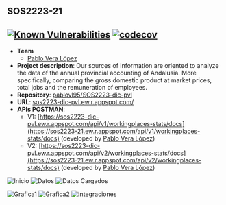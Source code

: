 ## SOS2223-21
[![Known Vulnerabilities](https://snyk.io/test/github/pablovl95/SOS2223-dic-pvl/badge.svg)](https://snyk.io/test/github/pablovl95/SOS2223-dic-pvl)
[![codecov](https://codecov.io/gh/pablovl95/SOS2223-dic-pvl/branch/main/graph/badge.svg?token=FEeyQRChit)](https://codecov.io/gh/pablovl95/SOS2223-dic-pvl)
---------------------------
- **Team**
   - [Pablo Vera López](https://github.com/pablovl95)
- **Project description**: Our sources of information are oriented to analyze the data of the annual provincial accounting of Andalusia. More specifically, comparing the gross domestic product at market prices, total jobs and the remuneration of employees.
- **Repository**: [pablovl95/SOS2223-dic-pvl](https://github.com/pablovl95/sos2223-dic-pvl)
- **URL**: [sos2223-dic-pvl.ew.r.appspot.com/](https://sos2223-dic-pvl.ew.r.appspot.com/)
- **APIs POSTMAN**:
   - V1: [https://sos2223-dic-pvl.ew.r.appspot.com/api/v1/workingplaces-stats/docs](https://sos2223-21.ew.r.appspot.com/api/v1/workingplaces-stats/docs) (developed by [Pablo Vera López](https://github.com/pablovl95))
   - V2: [https://sos2223-dic-pvl.ew.r.appspot.com/api/v2/workingplaces-stats/docs](https://sos2223-21.ew.r.appspot.com/api/v2/workingplaces-stats/docs) (developed by [Pablo Vera López](https://github.com/pablovl95))

![Inicio](https://github.com/pablovl95/sos2223-dic-pvl/assets/73790559/de5576e8-8fd1-42fc-8ed8-d1244cdbd443)
![Datos](https://github.com/pablovl95/sos2223-dic-pvl/assets/73790559/d2da101b-970f-49d2-81d5-2d3d38b2a3cb)
![Datos Cargados](https://github.com/pablovl95/sos2223-dic-pvl/assets/73790559/527a0a52-01b6-49b1-8c9c-5c100f0a74bd)

![Grafica1](https://github.com/pablovl95/sos2223-dic-pvl/assets/73790559/7b5ad804-6a9e-4f70-8792-82681f51f349)
![Grafica2](https://github.com/pablovl95/sos2223-dic-pvl/assets/73790559/5ef8362e-c250-43a7-a3bf-51830a117147)
![Integraciones](https://github.com/pablovl95/sos2223-dic-pvl/assets/73790559/70bd26f0-df2b-459f-9fa1-084e0fef7aee)
